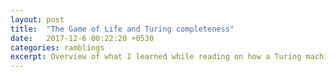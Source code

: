 ```yaml
---
layout: post
title:  "The Game of Life and Turing completeness"
date:   2017-12-6 00:22:20 +0530
categories: ramblings
excerpt: Overview of what I learned while reading on how a Turing machine can be constructed in Conway's Game of Life.
---
```

